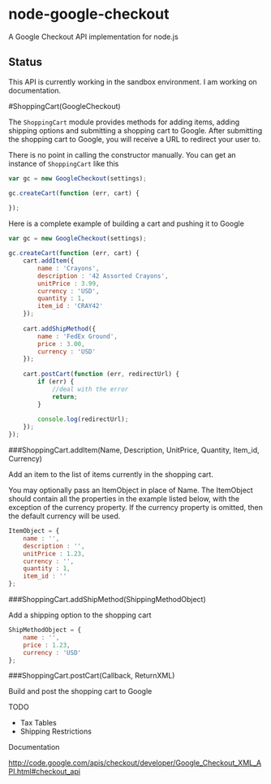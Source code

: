 node-google-checkout
====================

A Google Checkout API implementation for node.js

Status
------

This API is currently working in the sandbox environment. I am working on documentation.

#ShoppingCart(GoogleCheckout)

The `ShoppingCart` module provides methods for adding items, adding shipping options
and submitting a shopping cart to Google. After submitting the shopping cart to 
Google, you will receive a URL to redirect your user to.

There is no point in calling the constructor manually. You can get an
instance of `ShoppingCart` like this

```javascript
var gc = new GoogleCheckout(settings);

gc.createCart(function (err, cart) {
	
});
```

Here is a complete example of building a cart and pushing it to Google

```javascript
var gc = new GoogleCheckout(settings);

gc.createCart(function (err, cart) {
	cart.addItem({
		name : 'Crayons', 
		description : '42 Assorted Crayons', 
		unitPrice : 3.99, 
		currency : 'USD', 
		quantity : 1, 
		item_id : 'CRAY42'
	});
	
	cart.addShipMethod({
		name : 'FedEx Ground',
		price : 3.00,
		currency : 'USD'
	});
	
	cart.postCart(function (err, redirectUrl) {
		if (err) {
			//deal with the error
			return;
		}
		
		console.log(redirectUrl);
	});
});
```

###ShoppingCart.addItem(Name, Description, UnitPrice, Quantity, Item_id, Currency)

Add an item to the list of items currently in the shopping cart.

You may optionally pass an ItemObject in place of Name. The ItemObject should
contain all the properties in the example listed below, with the exception of
the currency property. If the currency property is omitted, then the default
currency will be used.

```javascript
ItemObject = { 
	name : '', 
	description : '', 
	unitPrice : 1.23, 
	currency : '', 
	quantity : 1, 
	item_id : '' 
};
```

###ShoppingCart.addShipMethod(ShippingMethodObject)

Add a shipping option to the shopping cart

```javascript
ShipMethodObject = {
	name : '',
	price : 1.23,
	currency : 'USD'
};
```
###ShoppingCart.postCart(Callback, ReturnXML)

Build and post the shopping cart to Google

TODO
 * Tax Tables
 * Shipping Restrictions

Documentation

http://code.google.com/apis/checkout/developer/Google_Checkout_XML_API.html#checkout_api


